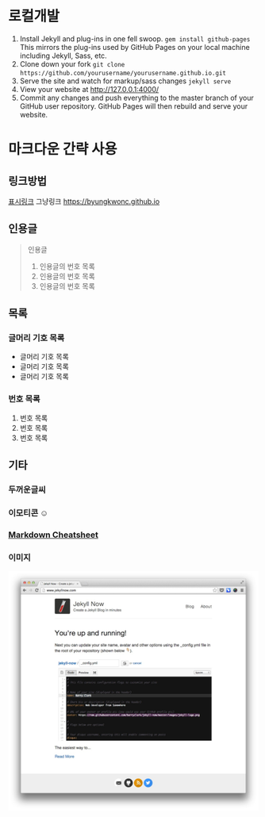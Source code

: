 # 로컬개발

1. Install Jekyll and plug-ins in one fell swoop. `gem install github-pages` This mirrors the plug-ins used by GitHub Pages on your local machine including Jekyll, Sass, etc.
2. Clone down your fork `git clone https://github.com/yourusername/yourusername.github.io.git`
3. Serve the site and watch for markup/sass changes `jekyll serve`
4. View your website at http://127.0.0.1:4000/
5. Commit any changes and push everything to the master branch of your GitHub user repository. GitHub Pages will then rebuild and serve your website.

# 마크다운 간략 사용
## 링크방법
[표시링크](https://github.com/byungkwonc)
그냥링크 <https://byungkwonc.github.io>
## 인용글
> 인용글
> 1. 인용글의 번호 목록
> 2. 인용글의 번호 목록
> 3. 인용글의 번호 목록

## 목록
### 글머리 기호 목록
- 글머리 기호 목록
- 글머리 기호 목록
- 글머리 기호 목록

### 번호 목록
1. 번호 목록
2. 번호 목록
3. 번호 목록

## 기타
### **두꺼운글씨**
### 이모티콘 :relaxed:
### [Markdown Cheatsheet](http://www.jekyllnow.com/Markdown-Style-Guide/)

### 이미지
![Jekyll Now Theme Screenshot](/images/jekyll-now-theme-screenshot.jpg "Jekyll Now Theme Screenshot")
